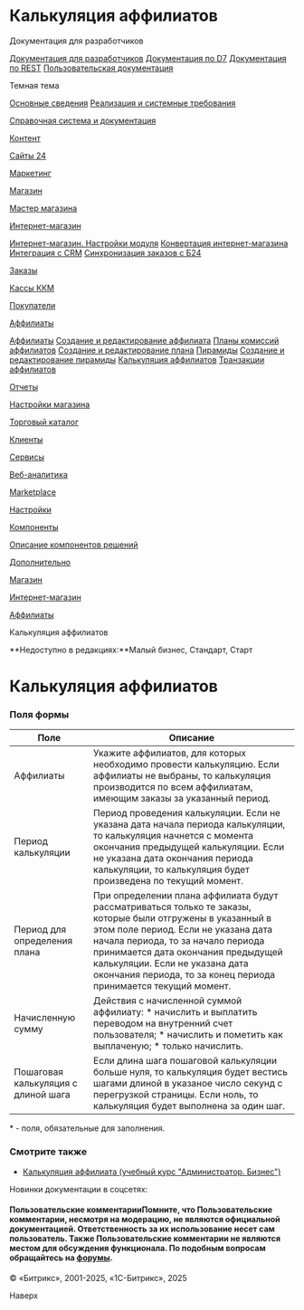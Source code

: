 # Калькуляция аффилиатов

Документация для разработчиков

[Документация для разработчиков](https://dev.1c-bitrix.ru/api_help/)
[Документация по D7](https://dev.1c-bitrix.ru/api_d7/)
[Документация по REST](https://dev.1c-bitrix.ru/rest_help/)
[Пользовательская документация](https://dev.1c-bitrix.ru/user_help/)

Темная тема

[Основные сведения](/user_help/index.php)
[Реализация и системные требования](/user_help/reqintro.php)

[Справочная система и документация](/user_help/help/index.php)

[Контент](/user_help/content/index.php)

[Сайты 24](/user_help/sites24/index.php)

[Маркетинг](/user_help/marketing/index.php)

[Магазин](/user_help/store/index.php)

[Мастер магазина](/user_help/store/storeassist.php)

[Интернет-магазин](/user_help/store/sale/index.php)

[Интернет-магазин. Настройки модуля](/user_help/store/sale/settings_sale.php)
[Конвертация интернет-магазина](/user_help/store/sale/sale_converter.php)
[Интеграция с CRM](/user_help/store/sale/sale_crm.php)
[Синхронизация заказов с Б24](/user_help/store/sale/sale_order_crm.php)

[Заказы](/user_help/store/sale/orders/index.php)

[Кассы ККМ](/user_help/store/sale/cashbox/index.php)

[Покупатели](/user_help/store/sale/user_accounts/index.php)

[Аффилиаты](/user_help/store/sale/affiliates/index.php)

[Аффилиаты](/user_help/store/sale/affiliates/sale_affiliate.php)
[Создание и редактирование аффилиата](/user_help/store/sale/affiliates/sale_affiliate_edit.php)
[Планы комиссий аффилиатов](/user_help/store/sale/affiliates/sale_affiliate_plan.php)
[Создание и редактирование плана](/user_help/store/sale/affiliates/sale_affiliate_plan_edit.php)
[Пирамиды](/user_help/store/sale/affiliates/sale_affiliate_tier.php)
[Создание и редактирование пирамиды](/user_help/store/sale/affiliates/sale_affiliate_tier_edit.php)
[Калькуляция аффилиатов](/user_help/store/sale/affiliates/sale_affiliate_calc.php)
[Транзакции аффилиатов](/user_help/store/sale/affiliates/sale_affiliate_transact.php)

[Отчеты](/user_help/store/sale/statistic/index.php)

[Настройки магазина](/user_help/store/sale/settings/index.php)

[Торговый каталог](/user_help/store/catalog/index.php)

[Клиенты](/user_help/clients/index.php)

[Сервисы](/user_help/service/index.php)

[Веб-аналитика](/user_help/statistic/index.php)

[Marketplace](/user_help/marketplace/index.php)

[Настройки](/user_help/settings/index.php)

[Компоненты](/user_help/components/index.php)

[Описание компонентов решений](/user_help/description_decisions/index.php)

[Дополнительно](/user_help/additional/index.php)

[Магазин](/user_help/store/index.php)

[Интернет-магазин](/user_help/store/sale/index.php)

[Аффилиаты](/user_help/store/sale/affiliates/index.php)

Калькуляция аффилиатов

**Недоступно в редакциях:**Малый бизнес, Стандарт, Старт

# Калькуляция аффилиатов

### Поля формы

| Поле | Описание |
| --- | --- |
| Аффилиаты | Укажите аффилиатов, для которых необходимо провести калькуляцию. Если аффилиаты не выбраны, то калькуляция производится по всем аффилиатам, имеющим заказы за указанный период. |
| Период калькуляции | Период проведения калькуляции. Если не указана дата начала периода калькуляции, то калькуляция начнется с момента окончания предыдущей калькуляции. Если не указана дата окончания периода калькуляции, то калькуляция будет произведена по текущий момент. |
| Период для определения плана | При определении плана аффилиата будут рассматриваться только те заказы, которые были отгружены в указанный в этом поле период. Если не указана дата начала периода, то за начало периода принимается дата окончания предыдущей калькуляции. Если не указана дата окончания периода, то за конец периода принимается текущий момент. |
| Начисленную сумму | Действия с начисленной суммой аффилиату:  * начислить и выплатить переводом на внутренний счет пользователя; * начислить и пометить как выплаченую; * только начислить. |
| Пошаговая калькуляция с длиной шага | Если длина шага пошаговой калькуляции больше нуля, то калькуляция будет вестись шагами длиной в указаное число секунд с перегрузкой страницы. Если ноль, то калькуляция будет выполнена за один шаг. |

\* - поля, обязательные для заполнения.

### Смотрите также

* [Калькуляция аффилиата (учебный курс "Администратор. Бизнес")](https://dev.1c-bitrix.ru/learning/course/index.php?COURSE_ID=42&LESSON_ID=3200)

Новинки документации в соцсетях:

#### Пользовательские комментарииПомните, что Пользовательские комментарии, несмотря на модерацию, не являются официальной документацией. Ответственность за их использование несет сам пользователь. Также Пользовательские комментарии не являются местом для обсуждения функционала. По подобным вопросам обращайтесь на [форумы](http://dev.1c-bitrix.ru/community/forums/group1/).

© «Битрикс», 2001-2025, «1С-Битрикс», 2025

Наверх